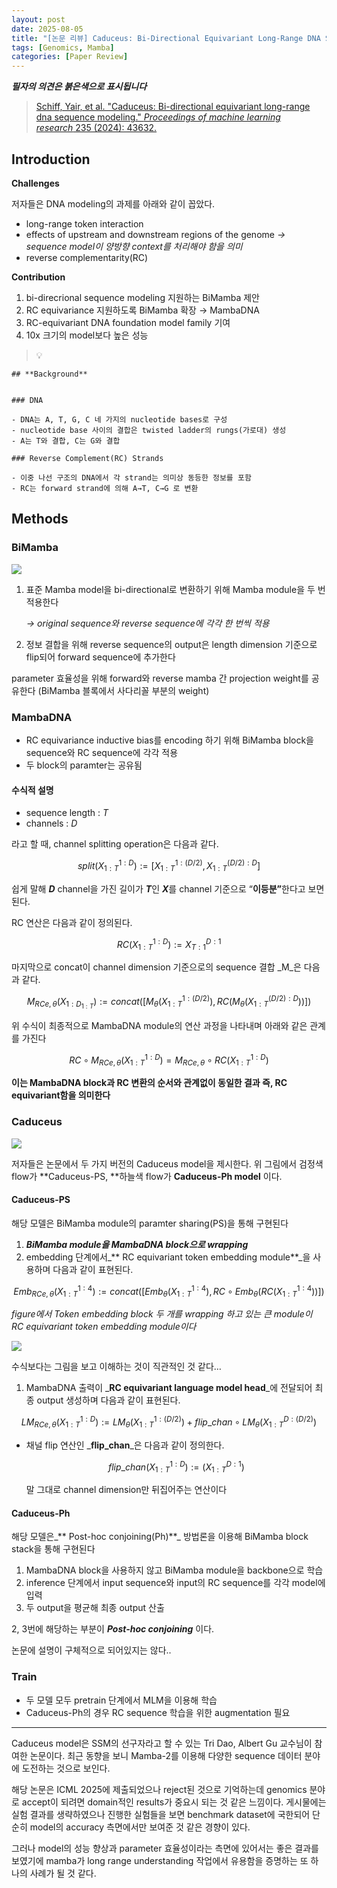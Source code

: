 ```yaml
---
layout: post
date: 2025-08-05
title: "[논문 리뷰] Caduceus: Bi-Directional Equivariant Long-Range DNA Sequence Modeling"
tags: [Genomics, Mamba]
categories: [Paper Review]
---
```


<span class="notion-red">_**필자의 의견은 붉은색으로 표시됩니다**_</span>


> [Schiff, Yair, et al. "Caduceus: Bi-directional equivariant long-range dna sequence modeling." ](https://pmc.ncbi.nlm.nih.gov/articles/PMC12189541/)[_Proceedings of machine learning research_](https://pmc.ncbi.nlm.nih.gov/articles/PMC12189541/)[ 235 (2024): 43632.](https://pmc.ncbi.nlm.nih.gov/articles/PMC12189541/)



## Introduction


**Challenges**


저자들은 DNA modeling의 과제를 아래와 같이 꼽았다.

- long-range token interaction
- effects of upstream and downstream regions of the genome 
_→ sequence model이 양방향 context를 처리해야 함을 의미_
- reverse complementarity(RC)

**Contribution**

1. bi-direcrional sequence modeling 지원하는 BiMamba 제안
1. RC equivariance 지원하도록 BiMamba 확장 → MambaDNA
1. RC-equivariant DNA foundation model family 기여
1. 10x 크기의 model보다 높은 성능

> 💡 


	## **Background**


	### DNA

	- DNA는 A, T, G, C 네 가지의 nucleotide bases로 구성
	- nucleotide base 사이의 결합은 twisted ladder의 rungs(가로대) 생성
	- A는 T와 결합, C는 G와 결합

	### Reverse Complement(RC) Strands

	- 이중 나선 구조의 DNA에서 각 strand는 의미상 동등한 정보를 포함
	- RC는 forward strand에 의해 A→T, C→G 로 변환


## Methods



### BiMamba


![](https://prod-files-secure.s3.us-west-2.amazonaws.com/542b861c-36a8-4051-84e5-8804b6728dba/2c247d59-7815-4980-99f0-8f0d21f445a7/image.png?X-Amz-Algorithm=AWS4-HMAC-SHA256&X-Amz-Content-Sha256=UNSIGNED-PAYLOAD&X-Amz-Credential=ASIAZI2LB466QG37MA3J%2F20250822%2Fus-west-2%2Fs3%2Faws4_request&X-Amz-Date=20250822T090111Z&X-Amz-Expires=3600&X-Amz-Security-Token=IQoJb3JpZ2luX2VjELj%2F%2F%2F%2F%2F%2F%2F%2F%2F%2FwEaCXVzLXdlc3QtMiJGMEQCIBIZO6KfUIgnGUEfR3d4zv%2FtipfeHFlMwe9Wv%2BdV8M8BAiBZqWckPqUAfqG9mz5jOFKhzR7QUhDCq6XYU7qy0j%2FrZir%2FAwgQEAAaDDYzNzQyMzE4MzgwNSIMa7rwXpV5EBrLOl5YKtwDJc9wPqv4Ao1pPo94rsIRKlMKF4u2KPtkqUV9iYLHH%2B28NqZNWRzFt4iBBOgaSjd%2B1A4gZKEDxy1d9vt2GPF2R72%2FdjMJUPfJ%2BuaX6fF1ENCHXUzmwR0kbOOdHNJOxzWEwKM20BRnKlI6xd5pcffuYuCTXPpADMYmisQ%2Fv6k490IkqUZF7ntT1UhKPNKlLZxef2IURJXAyyjQf9aAbOJ%2FPtayDS%2F7K61TByn2oSVj%2B6IU%2BF7Wezp6LcEPiJ1qFRJW2g8OUArxtxqAYqSxVvxoANale395iFnLnCozaipPmFJxS7d5D5L4pvxWXlr%2BnYhfa4oGZxrjNrZwkhxeE5miWThfwZki%2FoeySh4pryyK9iNwGXID0sXA16Kmi8OjV%2F2l21Gg7Go7tQQwCZSOJOJs4xn52YIKTWcjvWA9x9D4gE9knY6h3czLUx7%2BuIHbBZl3ecpRVC8l92kDRBWPIIkb05%2BT1sY80iJTGO%2FmVGjhwgz9q3KPzZj5pSPO5j6BLz3Q8T2YxMTrZP%2ByMn0h1q0NsRYujILJ%2FEqyzVpxM%2Fx6pIloCPX1F2aqABGw1QkEKT3LaGMFhV%2BzlG%2FMazm1N5p8GSYDOmvqOhhlVgI%2BlOBDFpFwiCIXBUbYFFyifycwpbmgxQY6pgHryVa2LSWUzpY3smrXkmaTfCgvtR0%2B7KA5fWmQQZxVMNGxRUP1wcz3s0SvXZTAQoN03JqFt3kDXssrQlo%2F0O30iPn7zIQvkYS9Y%2FA9Ai7uSGe7kKStBz5e8JhMjXF8giRZEkjqM%2FKaY41bDGQcdUIDVb6snoiOmWdxEIxi9XSYX9F65F3CDDKa8q1cD8rwHLkLctJF%2FILkxdu7vGtWci21a%2BhYwStl&X-Amz-Signature=41ff04caea23b883ab58734b3902b17d313f7508de2a10b542ec457f275ccb30&X-Amz-SignedHeaders=host&x-amz-checksum-mode=ENABLED&x-id=GetObject)

1. 표준 Mamba model을 bi-directional로 변환하기 위해 Mamba module을 두 번 적용한다

	_→ original sequence와 reverse sequence에 각각 한 번씩 적용_

1. 정보 결합을 위해 reverse sequence의 output은 length dimension 기준으로 flip되어 forward sequence에 추가한다

parameter 효율성을 위해 forward와 reverse mamba 간 projection weight를 공유한다 (BiMamba 블록에서 사다리꼴 부분의 weight)



### MambaDNA

- RC equivariance inductive bias를 encoding 하기 위해 BiMamba block을 sequence와 RC sequence에 각각 적용
- 두 block의 paramter는 공유됨


#### 수식적 설명

- sequence length : _T_
- channels : _D_

라고 할 때,  channel splitting operation은 다음과 같다.


$$
split(X^{1:D}_{1:T}):=[X^{1:(D/2)}_{1:T},X^{(D/2):D}_{1:T}]
$$


<span class="notion-red">쉽게 말해 </span><span class="notion-red">_**D**_</span><span class="notion-red"> channel을 가진 길이가 </span><span class="notion-red">_**T**_</span><span class="notion-red">인 </span><span class="notion-red">_**X**_</span><span class="notion-red">를 channel 기준으로 “</span><span class="notion-red">**이등분”**</span><span class="notion-red">한다고 보면 된다.</span>


RC 연산은 다음과 같이 정의된다.


$$
RC(X^{1:D}_{1:T}):=X^{D:1}_{T:1}
$$


마지막으로 concat이 channel dimension 기준으로의 sequence 결합 _M_은 다음과 같다.


$$
M_{RCe,\theta}(X_{1:D_{1:T}}):=concat([M_{\theta}(X^{1:(D/2)}_{1:T}),RC(M_{\theta}(X^{(D/2):D}_{1:T}))])
$$


위 수식이 최종적으로 MambaDNA module의 연산 과정을 나타내며 아래와 같은 관계를 가진다


$$
RC\circ M_{RCe,\theta}(X^{1:D}_{1:T}) = M_{RCe,\theta} \circ RC(X^{1:D}_{1:T})
$$


**이는 MambaDNA block과 RC 변환의 순서와 관계없이 동일한 결과 즉, RC equivariant함을 의미한다**



### Caduceus


![](https://prod-files-secure.s3.us-west-2.amazonaws.com/542b861c-36a8-4051-84e5-8804b6728dba/f94a60d7-8145-473b-aef9-7c68d3ec604a/image.png?X-Amz-Algorithm=AWS4-HMAC-SHA256&X-Amz-Content-Sha256=UNSIGNED-PAYLOAD&X-Amz-Credential=ASIAZI2LB466QG37MA3J%2F20250822%2Fus-west-2%2Fs3%2Faws4_request&X-Amz-Date=20250822T090112Z&X-Amz-Expires=3600&X-Amz-Security-Token=IQoJb3JpZ2luX2VjELj%2F%2F%2F%2F%2F%2F%2F%2F%2F%2FwEaCXVzLXdlc3QtMiJGMEQCIBIZO6KfUIgnGUEfR3d4zv%2FtipfeHFlMwe9Wv%2BdV8M8BAiBZqWckPqUAfqG9mz5jOFKhzR7QUhDCq6XYU7qy0j%2FrZir%2FAwgQEAAaDDYzNzQyMzE4MzgwNSIMa7rwXpV5EBrLOl5YKtwDJc9wPqv4Ao1pPo94rsIRKlMKF4u2KPtkqUV9iYLHH%2B28NqZNWRzFt4iBBOgaSjd%2B1A4gZKEDxy1d9vt2GPF2R72%2FdjMJUPfJ%2BuaX6fF1ENCHXUzmwR0kbOOdHNJOxzWEwKM20BRnKlI6xd5pcffuYuCTXPpADMYmisQ%2Fv6k490IkqUZF7ntT1UhKPNKlLZxef2IURJXAyyjQf9aAbOJ%2FPtayDS%2F7K61TByn2oSVj%2B6IU%2BF7Wezp6LcEPiJ1qFRJW2g8OUArxtxqAYqSxVvxoANale395iFnLnCozaipPmFJxS7d5D5L4pvxWXlr%2BnYhfa4oGZxrjNrZwkhxeE5miWThfwZki%2FoeySh4pryyK9iNwGXID0sXA16Kmi8OjV%2F2l21Gg7Go7tQQwCZSOJOJs4xn52YIKTWcjvWA9x9D4gE9knY6h3czLUx7%2BuIHbBZl3ecpRVC8l92kDRBWPIIkb05%2BT1sY80iJTGO%2FmVGjhwgz9q3KPzZj5pSPO5j6BLz3Q8T2YxMTrZP%2ByMn0h1q0NsRYujILJ%2FEqyzVpxM%2Fx6pIloCPX1F2aqABGw1QkEKT3LaGMFhV%2BzlG%2FMazm1N5p8GSYDOmvqOhhlVgI%2BlOBDFpFwiCIXBUbYFFyifycwpbmgxQY6pgHryVa2LSWUzpY3smrXkmaTfCgvtR0%2B7KA5fWmQQZxVMNGxRUP1wcz3s0SvXZTAQoN03JqFt3kDXssrQlo%2F0O30iPn7zIQvkYS9Y%2FA9Ai7uSGe7kKStBz5e8JhMjXF8giRZEkjqM%2FKaY41bDGQcdUIDVb6snoiOmWdxEIxi9XSYX9F65F3CDDKa8q1cD8rwHLkLctJF%2FILkxdu7vGtWci21a%2BhYwStl&X-Amz-Signature=247d4ed665d45eeb9ca0e19d9901af0b8e7b65f71d23cf4c091cb920132e133c&X-Amz-SignedHeaders=host&x-amz-checksum-mode=ENABLED&x-id=GetObject)


저자들은 논문에서 두 가지 버전의 Caduceus model을 제시한다. 위 그림에서 검정색 flow가 **Caduceus-PS, **하늘색 flow가 **Caduceus-Ph model** 이다.



#### Caduceus-PS


해당 모델은 BiMamba module의 paramter sharing(PS)을 통해 구현된다

1. _**BiMamba module을 MambaDNA block으로 wrapping**_
1. embedding 단계에서_** RC equivariant token embedding module**_을 사용하며 다음과 같이 표현된다.

$$
Emb_{RCe,\theta}(X^{1:4}_{1:T}):=concat([Emb_{\theta}(X^{1:4}_{1:T}),RC \circ Emb_{\theta}(RC(X^{1:4}_{1:T}))])
$$


_figure에서 Token embedding block 두 개를 wrapping 하고 있는 큰 module이 RC equivariant token embedding module이다_


![](https://prod-files-secure.s3.us-west-2.amazonaws.com/542b861c-36a8-4051-84e5-8804b6728dba/b175e4da-71eb-4e91-8c23-a06dabe673c9/image.png?X-Amz-Algorithm=AWS4-HMAC-SHA256&X-Amz-Content-Sha256=UNSIGNED-PAYLOAD&X-Amz-Credential=ASIAZI2LB466QG37MA3J%2F20250822%2Fus-west-2%2Fs3%2Faws4_request&X-Amz-Date=20250822T090112Z&X-Amz-Expires=3600&X-Amz-Security-Token=IQoJb3JpZ2luX2VjELj%2F%2F%2F%2F%2F%2F%2F%2F%2F%2FwEaCXVzLXdlc3QtMiJGMEQCIBIZO6KfUIgnGUEfR3d4zv%2FtipfeHFlMwe9Wv%2BdV8M8BAiBZqWckPqUAfqG9mz5jOFKhzR7QUhDCq6XYU7qy0j%2FrZir%2FAwgQEAAaDDYzNzQyMzE4MzgwNSIMa7rwXpV5EBrLOl5YKtwDJc9wPqv4Ao1pPo94rsIRKlMKF4u2KPtkqUV9iYLHH%2B28NqZNWRzFt4iBBOgaSjd%2B1A4gZKEDxy1d9vt2GPF2R72%2FdjMJUPfJ%2BuaX6fF1ENCHXUzmwR0kbOOdHNJOxzWEwKM20BRnKlI6xd5pcffuYuCTXPpADMYmisQ%2Fv6k490IkqUZF7ntT1UhKPNKlLZxef2IURJXAyyjQf9aAbOJ%2FPtayDS%2F7K61TByn2oSVj%2B6IU%2BF7Wezp6LcEPiJ1qFRJW2g8OUArxtxqAYqSxVvxoANale395iFnLnCozaipPmFJxS7d5D5L4pvxWXlr%2BnYhfa4oGZxrjNrZwkhxeE5miWThfwZki%2FoeySh4pryyK9iNwGXID0sXA16Kmi8OjV%2F2l21Gg7Go7tQQwCZSOJOJs4xn52YIKTWcjvWA9x9D4gE9knY6h3czLUx7%2BuIHbBZl3ecpRVC8l92kDRBWPIIkb05%2BT1sY80iJTGO%2FmVGjhwgz9q3KPzZj5pSPO5j6BLz3Q8T2YxMTrZP%2ByMn0h1q0NsRYujILJ%2FEqyzVpxM%2Fx6pIloCPX1F2aqABGw1QkEKT3LaGMFhV%2BzlG%2FMazm1N5p8GSYDOmvqOhhlVgI%2BlOBDFpFwiCIXBUbYFFyifycwpbmgxQY6pgHryVa2LSWUzpY3smrXkmaTfCgvtR0%2B7KA5fWmQQZxVMNGxRUP1wcz3s0SvXZTAQoN03JqFt3kDXssrQlo%2F0O30iPn7zIQvkYS9Y%2FA9Ai7uSGe7kKStBz5e8JhMjXF8giRZEkjqM%2FKaY41bDGQcdUIDVb6snoiOmWdxEIxi9XSYX9F65F3CDDKa8q1cD8rwHLkLctJF%2FILkxdu7vGtWci21a%2BhYwStl&X-Amz-Signature=5f1aa5b6f0d31f84b8f83d6653bc1e6e34d64508315cf8b425f7e6e536c2a97f&X-Amz-SignedHeaders=host&x-amz-checksum-mode=ENABLED&x-id=GetObject)


<span class="notion-red">수식보다는 그림을 보고 이해하는 것이 직관적인 것 같다…</span>

1. MambaDNA 출력이 _**RC equivariant language model head**_에 전달되어 최종 output 생성하며 다음과 같이 표현된다.

$$
LM_{RCe,\theta}(X^{1:D}_{1:T}):= LM_{\theta}(X^{1:(D/2)}_{1:T})+flip\_chan\circ LM_{\theta}(X^{D:(D/2)}_{1:T})
$$

- 채널 flip 연산인 _**flip\_chan**_은 다음과 같이 정의한다.

	$$
	flip\_chan(X^{1:D}_{1:T}):=(X^{D:1}_{1:T})
	$$


	말 그대로 channel dimension만 뒤집어주는 연산이다



#### Caduceus-Ph


해당 모델은_** Post-hoc conjoining(Ph)**_ 방법론을 이용해 BiMamba block stack을 통해 구현된다

1. MambaDNA block을 사용하지 않고 BiMamba module을 backbone으로 학습
1. inference 단계에서 input sequence와 input의 RC sequence를 각각 model에 입력
1. 두 output을 평균해 최종 output 산출

2, 3번에 해당하는 부분이 _**Post-hoc conjoining**_ 이다.


<span class="notion-red">논문에 설명이 구체적으로 되어있지는 않다..</span>



### Train

- 두 모델 모두 pretrain 단계에서 MLM을 이용해 학습
- Caduceus-Ph의 경우 RC sequence 학습을 위한 augmentation 필요

---


<span class="notion-red">Caduceus model은 SSM의 선구자라고 할 수 있는 Tri Dao, Albert Gu 교수님이 참여한 논문이다. 최근 동향을 보니 Mamba-2를 이용해 다양한 sequence 데이터 분야에 도전하는 것으로 보인다.</span>


<span class="notion-red">해당 논문은 ICML 2025에 제출되었으나 reject된 것으로 기억하는데 genomics 분야로 accept이 되려면 domain적인 results가 중요시 되는 것 같은 느낌이다. 게시물에는 실험 결과를 생략하였으나 진행한 실험들을 보면 benchmark dataset에 국한되어 단순히 model의 accuracy 측면에서만 보여준 것 같은 경향이 있다.</span>


<span class="notion-red">그러나 model의 성능 향상과 parameter 효율성이라는 측면에 있어서는 좋은 결과를 보였기에 mamba가 long range understanding 작업에서 유용함을 증명하는 또 하나의 사례가 될 것 같다.</span>

